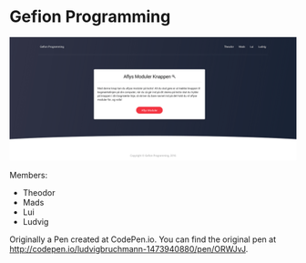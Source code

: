 # Gefion Programming

![screenshot](screenshot.png)

Members:
+ Theodor
+ Mads
+ Lui
+ Ludvig

Originally a Pen created at CodePen.io. You can find the original pen at http://codepen.io/ludvigbruchmann-1473940880/pen/ORWJvJ.
